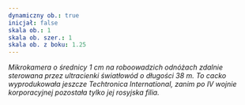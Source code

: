 ```yaml
---
dynamiczny ob.: true
inicjał: false
skala ob.: 1
skala ob. szer.: 1
skala ob. z boku: 1.25
---
```


*Mikrokamera o średnicy 1 cm na roboowadzich odnóżach zdalnie sterowana przez ultracienki światłowód o długości 38 m. To cacko wyprodukowała jeszcze Techtronica International, zanim po IV wojnie korporacyjnej pozostała tylko jej rosyjska filia.*